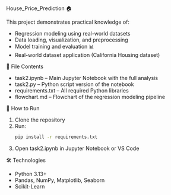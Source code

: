 House_Price_Prediction 🏠

This project demonstrates practical knowledge of:

- Regression modeling using real-world datasets  
- Data loading, visualization, and preprocessing  
- Model training and evaluation 📊  
- Real-world dataset application (California Housing dataset)

📁 File Contents

- task2.ipynb – Main Jupyter Notebook with the full analysis  
- task2.py – Python script version of the notebook  
- requirements.txt – All required Python libraries  
- flowchart.md – Flowchart of the regression modeling pipeline

🚀 How to Run

1. Clone the repository  
2. Run:  
   ```bash
   pip install -r requirements.txt
   ```
3. Open task2.ipynb in Jupyter Notebook or VS Code

🛠️ Technologies

- Python 3.13+  
- Pandas, NumPy, Matplotlib, Seaborn  
- Scikit-Learn
